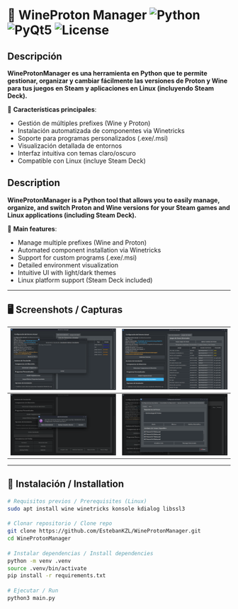 # 🍷 WineProton Manager ![Python](https://img.shields.io/badge/python-3.8+-blue.svg) ![PyQt5](https://img.shields.io/badge/PyQt5-5.15+-green.svg) ![License](https://img.shields.io/badge/license-GPLv3-orange.svg)

## Descripción

**WineProtonManager es una herramienta en Python que te permite gestionar, organizar y cambiar fácilmente las versiones de Proton y Wine para tus juegos en Steam y aplicaciones en Linux (incluyendo Steam Deck).**

🔧 **Características principales**:  
- Gestión de múltiples prefixes (Wine y Proton)
- Instalación automatizada de componentes via Winetricks
- Soporte para programas personalizados (.exe/.msi)
- Visualización detallada de entornos
- Interfaz intuitiva con temas claro/oscuro
- Compatible con Linux (incluye Steam Deck)


## Description

**WineProtonManager is a Python tool that allows you to easily manage, organize, and switch Proton and Wine versions for your Steam games and Linux applications (including Steam Deck).**

🔧 **Main features**:  
- Manage multiple prefixes (Wine and Proton)
- Automated component installation via Winetricks
- Support for custom programs (.exe/.msi)
- Detailed environment visualization
- Intuitive UI with light/dark themes
- Linux platform support (Steam Deck included)

---

## 🖥️ Screenshots / Capturas
![Screenshot 1](docs/screenshot-01.png) | ![Screenshot 2](docs/screenshot-02.png)
--- | ---
![Screenshot 3](docs/screenshot-03.png) | ![Screenshot 4](docs/screenshot-04.png)
---

## 🚀 Instalación / Installation

```bash
# Requisitos previos / Prerequisites (Linux)
sudo apt install wine winetricks konsole kdialog libssl3

# Clonar repositorio / Clone repo
git clone https://github.com/EstebanKZL/WineProtonManager.git
cd WineProtonManager

# Instalar dependencias / Install dependencies
python -m venv .venv
source .venv/bin/activate
pip install -r requirements.txt

# Ejecutar / Run
python3 main.py

